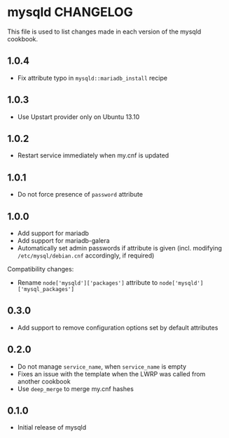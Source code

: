 mysqld CHANGELOG
================

This file is used to list changes made in each version of the mysqld cookbook.

1.0.4
-----

- Fix attribute typo in `mysqld::mariadb_install` recipe

1.0.3
-----

- Use Upstart provider only on Ubuntu 13.10

1.0.2
-----

- Restart service immediately when my.cnf is updated

1.0.1
-----

- Do not force presence of `password` attribute

1.0.0
-----

- Add support for mariadb
- Add support for mariadb-galera
- Automatically set admin passwords if attribute is given (incl. modifying `/etc/mysql/debian.cnf`
  accordingly, if required)

Compatibility changes:

- Rename `node['mysqld']['packages']` attribute to `node['mysqld']['mysql_packages']`

0.3.0
-----

- Add support to remove configuration options set by default attributes

0.2.0
-----
- Do not manage `service_name`, when `service_name` is empty
- Fixes an issue with the template when the LWRP was called from another cookbook
- Use `deep_merge` to merge my.cnf hashes

0.1.0
-----
- Initial release of mysqld
